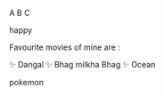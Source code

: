 A
B
C



happy

Favourite movies of mine are :

:sparkles: Dangal
:sparkles: Bhag milkha Bhag
:sparkles: Ocean



pokemon
